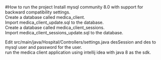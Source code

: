 #How to run the project
Install mysql community 8.0 with support for backward compatibility settings.  
Create a database called medica_client.  
Import medica_client_update.sql to the database.  
Create a database called medica_client_sessions.  
Import medica_client_sessions_update.sql to the database.

Edit src/main/java/Hospital/Controllers/settings.java desSession and des to mysql user and password for the user.  
run the medica client application using intellij idea with java 8 as the sdk.